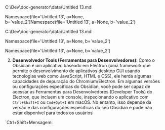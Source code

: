 
C:\Dev\doc-generator\data/Untitled 13.md




Namespace(file='Untitled 13', a=None, b='value_2')Namespace(file='Untitled 13', a=None, b='value_2')


C:\Dev\doc-generator\data/Untitled 13.md





Namespace(file='Untitled 13', a=None, b='value_2')





Namespace(file='Untitled 13', a=None, b='value_2')

2. **Desenvolvedor Tools (Ferramentas para Desenvolvedores)**: Como o Obsidian é um aplicativo baseado em Electron (uma framework que permite o desenvolvimento de aplicativos desktop GUI usando tecnologias web como JavaScript, HTML e CSS), ele herda algumas capacidades de depuração do Chromium/Electron. Em algumas versões ou configurações específicas do Obsidian, você pode ser capaz de acessar as Ferramentas para Desenvolvedores (Developer Tools) do Electron, que incluem um console, inspecionando o aplicativo com `Ctrl+Shift+I` ou `Cmd+Opt+I` em macOS. No entanto, isso depende da versão e das configurações específicas do seu Obsidian e pode não estar disponível para todos os usuários


`Ctrl+Shift+Mensagem:



